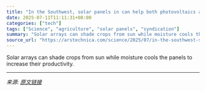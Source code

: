 ```yaml
---
title: "In the Southwest, solar panels in can help both photovoltaics and crops"
date: 2025-07-11T11:11:31+08:00
categories: ["tech"]
tags: ["Science", "agriculture", "solar panels", "syndication"]
summary: "Solar arrays can shade crops from sun while moisture cools the panels to increase their productivity."
source_url: "https://arstechnica.com/science/2025/07/in-the-southwest-solar-panels-in-can-help-both-photovoltaics-and-crops/"
---
```


Solar arrays can shade crops from sun while moisture cools the panels to increase their productivity.

---

*来源: [原文链接](https://arstechnica.com/science/2025/07/in-the-southwest-solar-panels-in-can-help-both-photovoltaics-and-crops/)*
